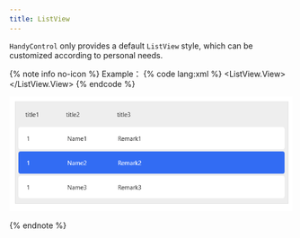 ```yaml
---
title: ListView
---
```


`HandyControl` only provides a default `ListView` style, which can be customized according to personal needs.

{% note info no-icon %}
Example：
{% code lang:xml %}
    <ListView ItemsSource="{Binding DataList}" Margin="20">
        <ListView.View>
            <GridView>
                <GridViewColumn Width="80" Header="title1" DisplayMemberBinding="{Binding Index}"/>
                <GridViewColumn Width="100" Header="title2" DisplayMemberBinding="{Binding Name}"/>
                <GridViewColumn Width="200" Header="title3" DisplayMemberBinding="{Binding Remark}"/>
            </GridView>
        </ListView.View>
    </ListView>
{% endcode %}

![ListView.DefaultStyle](https://raw.githubusercontent.com/HandyOrg/HandyOrgResource/master/HandyControl/Doc/native_controls/ListView.DefaultStyle.png)

{% endnote %}